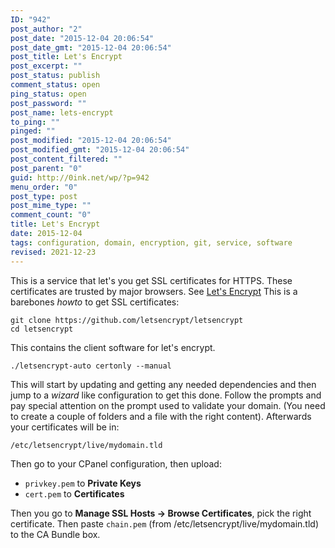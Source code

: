 ```yaml
---
ID: "942"
post_author: "2"
post_date: "2015-12-04 20:06:54"
post_date_gmt: "2015-12-04 20:06:54"
post_title: Let's Encrypt
post_excerpt: ""
post_status: publish
comment_status: open
ping_status: open
post_password: ""
post_name: lets-encrypt
to_ping: ""
pinged: ""
post_modified: "2015-12-04 20:06:54"
post_modified_gmt: "2015-12-04 20:06:54"
post_content_filtered: ""
post_parent: "0"
guid: http://0ink.net/wp/?p=942
menu_order: "0"
post_type: post
post_mime_type: ""
comment_count: "0"
title: Let's Encrypt
date: 2015-12-04
tags: configuration, domain, encryption, git, service, software
revised: 2021-12-23
---
```


This is a service that let's you get SSL certificates for HTTPS. These certificates are trusted by major browsers. See [Let's Encrypt](https://letsencrypt.org/about/) This is a barebones _howto_ to get SSL certificates:

    git clone https://github.com/letsencrypt/letsencrypt
    cd letsencrypt
    

This contains the client software for let's encrypt.

    ./letsencrypt-auto certonly --manual
    

This will start by updating and getting any needed dependencies and then jump to a _wizard_ like configuration to get this done. Follow the prompts and pay special attention on the prompt used to validate your domain. (You need to create a couple of folders and a file with the right content). Afterwards your certificates will be in:

    /etc/letsencrypt/live/mydomain.tld
    

Then go to your CPanel configuration, then upload:

*   `privkey.pem` to **Private Keys**
*   `cert.pem` to **Certificates**

Then you go to **Manage SSL Hosts -> Browse Certificates**, pick the right certificate. Then paste `chain.pem` (from /etc/letsencrypt/live/mydomain.tld) to the CA Bundle box.
